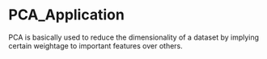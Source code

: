 # PCA_Application
PCA is basically used to reduce the dimensionality of a dataset by implying certain weightage to important features over others.

